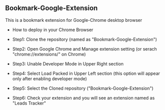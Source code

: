 ## Bookmark-Google-Extension
This is a bookmark extension for Google-Chrome desktop browser

* How to deploy in your Chrome Browser

* Step1: Clone the repository (named as "Bookmark-Google-Extension")

* Step2: Open Google Chrome and Manage extension setting (or serach "chrome://extensions/" on Chrome)

* Step3: Unable Developer Mode in Upper Right section

* Step4: Select Load Packed in Upper Left section (this option will appear only after enabling developer mode)

* Step5: Select the Cloned repository ("Bookmark-Google-Extension")

* Step6: Check your extension and you will see an extension named as "Leads Tracker"